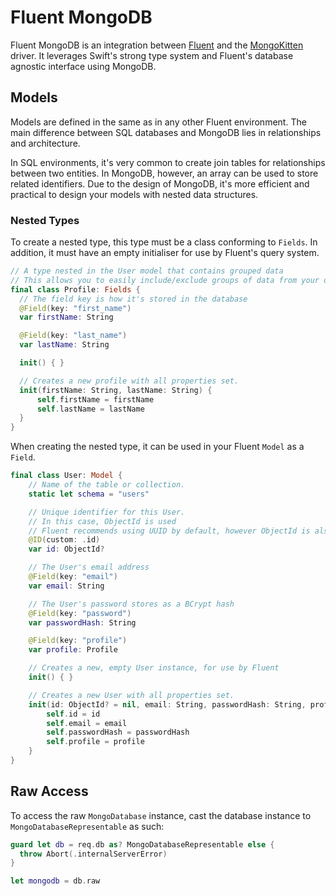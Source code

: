 # Fluent MongoDB

Fluent MongoDB is an integration between [Fluent](../fluent/overview.md) and the [MongoKitten](https://github.com/OpenKitten/MongoKitten/) driver. It leverages Swift's strong type system and Fluent's database agnostic interface using MongoDB.

## Models

Models are defined in the same as in any other Fluent environment. The main difference between SQL databases and MongoDB lies in relationships and architecture.

In SQL environments, it's very common to create join tables for relationships between two entities. In MongoDB, however, an array can be used to store related identifiers. Due to the design of MongoDB, it's more efficient and practical to design your models with nested data structures.

### Nested Types

To create a nested type, this type must be a class conforming to `Fields`. In addition, it must have an empty initialiser for use by Fluent's query system.

```swift
// A type nested in the User model that contains grouped data
// This allows you to easily include/exclude groups of data from your output
final class Profile: Fields {
  // The field key is how it's stored in the database
  @Field(key: "first_name")
  var firstName: String

  @Field(key: "last_name")
  var lastName: String

  init() { }

  // Creates a new profile with all properties set.
  init(firstName: String, lastName: String) {
      self.firstName = firstName
      self.lastName = lastName
  }
}
```

When creating the nested type, it can be used in your Fluent `Model` as a `Field`.

```swift
final class User: Model {
    // Name of the table or collection.
    static let schema = "users"

    // Unique identifier for this User.
    // In this case, ObjectId is used
    // Fluent recommends using UUID by default, however ObjectId is also supported
    @ID(custom: .id)
    var id: ObjectId?

    // The User's email address
    @Field(key: "email")
    var email: String

    // The User's password stores as a BCrypt hash
    @Field(key: "password")
    var passwordHash: String

    @Field(key: "profile")
    var profile: Profile

    // Creates a new, empty User instance, for use by Fluent
    init() { }

    // Creates a new User with all properties set.
    init(id: ObjectId? = nil, email: String, passwordHash: String, profile: Profile) {
        self.id = id
        self.email = email
        self.passwordHash = passwordHash
        self.profile = profile
    }
}
```

## Raw Access

To access the raw `MongoDatabase` instance, cast the database instance to `MongoDatabaseRepresentable` as such:

```swift
guard let db = req.db as? MongoDatabaseRepresentable else {
  throw Abort(.internalServerError)
}

let mongodb = db.raw
```

